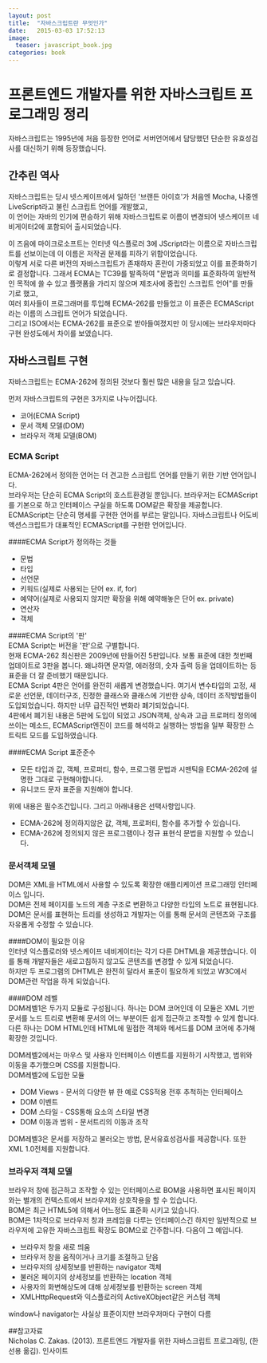 ```yaml
---
layout: post
title:  "자바스크립트란 무엇인가"
date:   2015-03-03 17:52:13
image: 
  teaser: javascript_book.jpg
categories: book
--- 
```


# 프론트엔드 개발자를 위한 자바스크립트 프로그래밍 정리

 자바스크립트는 1995년에 처음 등장한 언어로 서버언어에서 담당했던 단순한 유효성검사를 대신하기 위해 등장했습니다.  

## 간추린 역사

 자바스크립트는 당시 넷스케이프에서 일하던 '브랜든 아이흐'가 처음엔 Mocha, 나중엔 LiveScript라고 불린 스크립트 언어를 개발했고,  
이 언어는 자바의 인기에 편승하기 위해 자바스크립트로 이름이 변경되어 넷스케이프 네비게이터2에 포함되어 출시되었습니다. 
  
 이 즈음에 마이크로소프트는 인터넷 익스플로러 3에 JScript라는 이름으로 자바스크립트를 선보이는데 이 이름은 저작권 문제를 피하기 위함이었습니다.  
이렇게 서로 다른 버전의 자바스크립트가 존재하자 혼란이 가중되었고 이를 표준화하기로 결정합니다. 
그래서 ECMA는 TC39를 발족하여 "문법과 의미를 표준화하여 일반적인 목적에 쓸 수 있고 플랫폼을 가리지 않으며 제조사에 중립인 스크립트 언어"를 만들기로 했고,  
여러 회사들이 프로그래머를 투입해 ECMA-262를 만들었고 이 표준은 ECMAScript라는 이름의 스크립트 언어가 되었습니다.  
그리고 ISO에서는 ECMA-262를 표준으로 받아들여졌지만 이 당시에는 브라우저마다 구현 완성도에서 차이를 보였습니다.  
  
## 자바스크립트 구현  
  
자바스크립트는 ECMA-262에 정의된 것보다 훨씬 많은 내용을 담고 있습니다.  
  
먼저 자바스크립트의 구현은 3가지로 나누어집니다.  

- 코어(ECMA Script)  
- 문서 객체 모델(DOM)  
- 브라우저 객체 모델(BOM)  
  
### ECMA Script
  
 ECMA-262에서 정의한 언어는 더 견고한 스크립트 언어를 만들기 위한 기반 언어입니다.  
 브라우저는 단순히 ECMA Script의 호스트환경일 뿐입니다. 브라우저는 ECMAScript를 기본으로 하고 인터페이스 구실을 하도록 DOM같은 확장을 제공합니다.  
 ECMAScript는 단순히 명세를 구현한 언어를 부르는 말입니다. 자바스크립트나 어도비 액션스크립트가 대표적인 ECMAScript를 구현한 언어입니다.

####ECMA Script가 정의하는 것들
- 문법  
- 타입  
- 선언문  
- 키워드(실제로 사용되는 단어 ex. if, for)  
- 예약어(실제로 사용되지 않지만 확장을 위해 예약해놓은 단어 ex. private)  
- 연산자  
- 객체  
  
####ECMA Script의 '판'  
ECMA Script는 버전을 '판'으로 구별합니다.  
현재 ECMA-262 최신판은 2009년에 만들어진 5판입니다.
보통 표준에 대한 첫번째 업데이트로 3판을 봅니다. 왜냐하면 문자열, 에러정의, 숫자 출력 등을 업데이트하는 등 표준을 더 잘 준비했기 때문입니다.  
ECMA Script 4판은 언어를 완전히 새롭게 변경했습니다. 여기서 변수타입의 고정, 새로운 선언문, 데이터구조, 진정한 클래스와 클래스에 기반한 상속, 데이터 조작방법들이 도입되었습니다. 하지만 너무 급진적인 변화라 폐기되었습니다.  
4판에서 폐기된 내용은 5판에 도입이 되었고 JSON객체, 상속과 고급 프로퍼티 정의에 쓰이는 메소드, ECMAScript엔진이 코드를 해석하고 실행하는 방법을 일부 확장한 스트릭트 모드를 도입하였습니다.  
  
####ECMA Script 표준준수  
- 모든 타입과 값, 객체, 프로퍼티, 함수, 프로그램 문법과 시맨틱을 ECMA-262에 설명한 그대로 구현해야합니다.  
- 유니코드 문자 표준을 지원해야 합니다.  

위에 내용은 필수조건입니다. 그리고 아래내용은 선택사항입니다.  
- ECMA-262에 정의하지않은 값, 객체, 프로퍼티, 함수를 추가할 수 있습니다.
- ECMA-262에 정의되지 않은 프로그램이나 정규 표현식 문법을 지원할 수 있습니다.  

### 문서객체 모델  
DOM은 XML을 HTML에서 사용할 수 있도록 확장한 애플리케이션 프로그래밍 인터페이스 입니다.  
DOM은 전체 페이지를 노드의 계층 구조로 변환하고 다양한 타입의 노트로 표현됩니다.  
DOM은 문서를 표현하는 트리를 생성하고 개발자는 이를 통해 문서의 콘텐츠와 구조를 자유롭게 수정할 수 있습니다.  
  
####DOM이 필요한 이유  
인터넷 익스플로러와 넷스케이프 네비게이터는 각기 다른 DHTML을 제공했습니다. 이를 통해 개발자들은 새로고침하지 않고도 콘텐츠를 변경할 수 있게 되었습니다.  
하지만 두 프로그램의 DHTML은 완전히 달라서 표준이 필요하게 되었고 W3C에서 DOM관련 작업을 하게 되었습니다.
  
####DOM 레벨  
DOM레벨1은 두가지 모듈로 구성됩니다. 하나는 DOM 코어인데 이 모듈은 XML 기반문서를 노드 트리로 변환해 문서의 어느 부분이든 쉽게 접근하고 조작할 수 있게 합니다.  
다른 하나는 DOM HTML인데 HTML에 밀접한 객체와 메서드를 DOM 코어에 추가해 확장한 것입니다.  

DOM레벨2에서는 마우스 및 사용자 인터페이스 이벤트를 지원하기 시작했고, 범위와 이동을 추가했으며 CSS를 지원합니다.  
DOM레벨2에 도입한 모듈   

- DOM Views - 문서의 다양한 뷰 한 예로 CSS적용 전후 추척하는 인터페이스  
- DOM 이벤트  
- DOM 스타일 - CSS통해 요소의 스타일 변경  
- DOM 이동과 범위 - 문서트리의 이동과 조작  
  
DOM레벨3은 문서를 저장하고 불러오는 방법, 문서유효성검사를 제공합니다. 또한 XML 1.0전체를 지원합니다.  
  
### 브라우저 객체 모델  
브라우저 창에 접근하고 조작할 수 있는 인터페이스로 BOM을 사용하면 표시된 페이지와는 별개의 컨텍스트에서 브라우저와 상호작용을 할 수 있습니다.  
BOM은 최근 HTML5에 의해서 어느정도 표준화 시키고 있습니다.  
BOM은 1차적으로 브라우저 창과 프레임을 다루는 인터페이스긴 하지만 일반적으로 브라우저에 고유한 자바스크립트 확장도 BOM으로 간주합니다. 다음이 그 예입니다.  

- 브라우저 창을 새로 띄움  
- 브라우저 창을 움직이거나 크기를 조절하고 닫음  
- 브라우저의 상세정보를 반환하는 navigator 객체  
- 불러온 페이지의 상세정보를 반환하는 location 객체  
- 사용자의 화변해상도에 대해 상세정보를 반환하는 screen 객체  
- XMLHttpRequest와 익스플로러의 ActiveXObject같은 커스텀 객체  
  
window나 navigator는 사실상 표준이지만 브라우저마다 구현이 다름  
  
##참고자료  
Nicholas C. Zakas. (2013). 프론트엔드 개발자를 위한 자바스크립트 프로그래밍, (한선용 옮김). 인사이트
